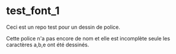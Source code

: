 # test_font_1
Ceci est un repo test pour un dessin de police.

Cette police n'a pas encore de nom et elle est incomplète seule les caractères a,b,e ont été dessinés.

